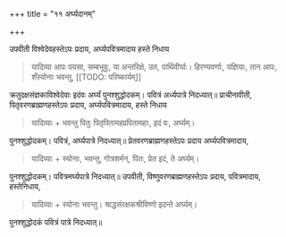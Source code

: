 +++
title = "११ अर्घ्यदानम्"

+++

उपवीती विश्वेदेवहस्तेऽपः प्रदाय, अर्घ्यपवित्रमादाय हस्ते निधाय 

> यादिव्या आपः पयसा, सम्बभूवुः, या अन्तरिक्षे, उत, पार्थिवीर्याः। हिरण्यवर्णाः, यज्ञियाः, तान आपः, शँस्योनाः भवन्तु, 
[[TODO: परिष्कार्यम्]]

क्रतुदक्षसंज्ञकाविश्वेदेवाः इदंवः अर्घ्यं पुनश्शुद्धोदकम्। पवित्रं अर्ध्यपात्रे निदध्यात्॥ प्राचीनावीती, पितृवरणब्राह्मणहस्तेऽपः प्रदाय, अर्घ्यपवित्रमादाय, हस्ते निधाय 

> यादिव्याः + भवन्तु पितुः पितृपितामहप्रपितामहाः, इदं वः, अर्घ्यम्। 

पुनश्शुद्धोदकम्। पवित्रं, अर्घ्यपात्रे निदध्यात्॥ प्रेतवरणब्राह्मणहस्तेऽपः प्रदाय अर्घ्यपवित्रमादाय, 

> यादिव्याः + स्योनाः, भवन्तु, गोत्रशर्मन्, पितः, प्रेत इदं, ते अर्घ्यम्। 

पुनश्शुद्धोदकम्। पवित्रमर्घ्यपात्रे निदध्यात्॥ उपवीती, विष्णुवरणब्राह्मणहस्तेऽपः प्रदाय, पवित्रमादाय, हस्तेनिधाय, 

> यादिव्याः + स्योनाः भवन्तु। श्राद्धसंरक्षकश्रीविष्णो इदन्ते अर्घ्यम्। 

पुनश्शुद्धोदकं पवित्रं पात्रे निदध्यात्॥